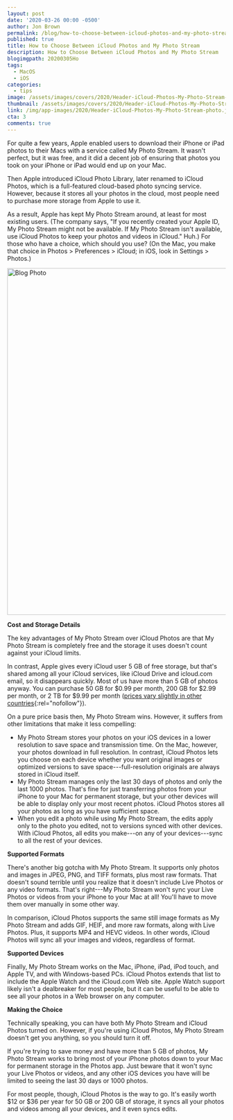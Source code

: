 ```yaml
---
layout: post
date: '2020-03-26 00:00 -0500'
author: Jon Brown
permalink: /blog/how-to-choose-between-icloud-photos-and-my-photo-stream/
published: true
title: How to Choose Between iCloud Photos and My Photo Stream
description: How to Choose Between iCloud Photos and My Photo Stream
blogimgpath: 20200305Ho
tags:
  - MacOS
  - iOS
categories:
  - tips
image: /assets/images/covers/2020/Header-iCloud-Photos-My-Photo-Stream-photo.jpg
thumbnail: /assets/images/covers/2020/Header-iCloud-Photos-My-Photo-Stream-photo.jpg
link: /img/app-images/2020/Header-iCloud-Photos-My-Photo-Stream-photo.jpg
cta: 3
comments: true
---
```

For quite a few years, Apple enabled users to download their iPhone or
iPad photos to their Macs with a service called My Photo Stream. It
wasn't perfect, but it was free, and it did a decent job of ensuring
that photos you took on your iPhone or iPad would end up on your Mac.

Then Apple introduced iCloud Photo Library, later renamed to iCloud
Photos, which is a full-featured cloud-based photo syncing service.
However, because it stores all your photos in the cloud, most people
need to purchase more storage from Apple to use
it.

As a result, Apple has kept My Photo Stream around, at least for most
existing users. (The company says, "If you recently created your Apple
ID, My Photo Stream might not be available. If My Photo Stream isn't
available, use iCloud Photos to keep your photos and videos in iCloud."
Huh.) For those who have a choice, which should you use? (On the Mac,
you make that choice in Photos \> Preferences \> iCloud; in iOS, look in
Settings \> Photos.)

<img alt="Blog Photo" src="{{ site.site_cdn }}/assets/images/blog/2020/20200305Ho/Photos-preferences.png" class="img-fluid rounded m-2" width="800" />

**Cost and Storage Details**

The key advantages of My Photo Stream over iCloud Photos are that My
Photo Stream is completely free and the storage it uses doesn't count
against your iCloud limits.

In contrast, Apple gives every iCloud user 5 GB of free storage, but
that's shared among all your iCloud services, like iCloud Drive and
icloud.com email, so it disappears quickly. Most of us have more than 5
GB of photos anyway. You can purchase 50 GB for \$0.99 per month, 200 GB
for \$2.99 per month, or 2 TB for \$9.99 per month ([prices vary
slightly in other
countries](https://support.apple.com/en-us/HT201238){:rel="nofollow"}).

On a pure price basis then, My Photo Stream wins. However, it suffers
from other limitations that make it less compelling:

-   My Photo Stream stores your photos on your iOS
    devices in a lower resolution to save space and transmission time.
    On the Mac, however, your photos download in full resolution. In
    contrast, iCloud Photos lets you choose on each device whether you
    want original images or optimized versions to save
    space---full-resolution originals are always stored in iCloud
    itself.
-   My Photo Stream manages only the last 30 days
    of photos and only the last 1000 photos. That's fine for just
    transferring photos from your iPhone to your Mac for permanent
    storage, but your other devices will be able to display only your
    most recent photos. iCloud Photos stores all your photos as long as
    you have sufficient space.
-   When you edit a photo while using My Photo
    Stream, the edits apply only to the photo you edited, not to
    versions synced with other devices. With iCloud Photos, all edits
    you make---on any of your devices---sync to all the rest of your
    devices.​

**Supported Formats**

There's another big gotcha with My Photo Stream. It supports only photos
and images in JPEG, PNG, and TIFF formats, plus most raw formats. That
doesn't sound terrible until you realize that it doesn't include Live
Photos or any video formats. That's right---My Photo Stream won't sync
your Live Photos or videos from your iPhone to your Mac at all! You'll
have to move them over manually in some other way.

In comparison, iCloud Photos supports the same still image formats as My
Photo Stream and adds GIF, HEIF, and more raw formats, along with Live
Photos. Plus, it supports MP4 and HEVC videos. In other words, iCloud
Photos will sync all your images and videos, regardless of format.​

**Supported Devices**

Finally, My Photo Stream works on the Mac, iPhone, iPad, iPod touch, and
Apple TV, and with Windows-based PCs. iCloud Photos extends that list to
include the Apple Watch and the iCloud.com Web site. Apple Watch support
likely isn't a dealbreaker for most people, but it can be useful to be
able to see all your photos in a Web browser on any computer.​

**Making the Choice**

Technically speaking, you can have both My Photo Stream and iCloud
Photos turned on. However, if you're using iCloud Photos, My Photo
Stream doesn't get you anything, so you should turn it off.

If you're trying to save money and have more than 5 GB of photos, My
Photo Stream works to bring most of your iPhone photos down to your Mac
for permanent storage in the Photos app. Just beware that it won't sync
your Live Photos or videos, and any other iOS devices you have will be
limited to seeing the last 30 days or 1000 photos.

For most people, though, iCloud Photos is the way to go. It's easily
worth \$12 or \$36 per year for 50 GB or 200 GB of storage, it syncs all
your photos and videos among all your devices, and it even syncs
edits.
